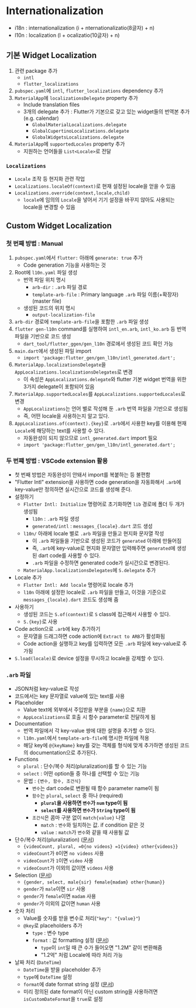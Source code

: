 # Internationalization

- i18n : internationalization (i + nternationalizatio(8글자) + n)
- l10n : localization (l + ocalizatio(10글자) + n)

## 기본 Widget Localization

1. 관련 package 추가
   - `intl`
   - `flutter_localizations`
2. `pubspec.yaml`에 `intl`, `flutter_localizations` dependency 추가
3. `MaterialApp`에 `localizationsDelegate` property 추가
   - Include translation files
   - 3개의 delegate 추가 : Flutter가 기본으로 갖고 있는 widget들의 번역본 추가 (e.g. calendar)
     - `GlobalMaterialLocalizations.delegate`
     - `GlobalCupertinoLocalizations.delegate`
     - `GlobalWidgetsLocalizations.delegate`
4. `MaterialApp`에 `supportedLocales` property 추가
   - 지원하는 언어들을 `List<Locale>`로 전달

### `Localizations`

- `Locale` 조작 등 현지화 관련 작업
- `Localizations.localeOf(context)`로 현재 설정된 locale을 얻을 수 있음
- `Localizations.override(context,locale,child)`
  - `locale`에 임의의 `Locale`을 넣어서 기기 설정을 바꾸지 않아도 사용되는 locale을 변경할 수 있음

## Custom Widget Localization

### 첫 번째 방법 : Manual

1. `pubspec.yaml`에서 `flutter:` 아래에 `generate: true` 추가
   - Code generation 기능을 사용하는 것
2. Root에 `l10n.yaml` 파일 생성
   - 번역 파일 위치 명시
     - `arb-dir` : `.arb` 파일 경로
     - `template-arb-file` : Primary language `.arb` 파일 이름(+확장자) (master file)
   - 생성된 코드의 위치 명시
     - `output-localization-file`
3. `arb-dir` 경로에 `template-arb-file`을 포함한 `.arb` 파일 생성
4. `flutter gen-l10n` command를 실행하여 `intl_en.arb`, `intl_ko.arb` 등 번역 파일을 기반으로 코드 생성
   - `dart_tool/flutter_ggen/gen_l10n` 경로에서 생성된 코드 확인 가능
5. `main.dart`에서 생성된 파일 import
   - `import 'package:flutter_gen/gen_l10n/intl_generated.dart';`
6. `MaterialApp.localizationsDelegate`을 `AppLocalizations.localizationsDelegates`로 변경
   - 이 속성은 `AppLocalizations.delegate`와 flutter 기본 widget 번역을 위한 3가지 delegate이 포함되어 있음
7. `MaterialApp.supportedLocales`를 `AppLocalizations.supportedLocales`로 변경
   - `AppLocalizations`는 언어 별로 작성해 둔 `.arb` 번역 파일을 기반으로 생성됨
   - 즉, 어떤 locale을 사용하는지 알고 있다.
8. `AppLocalizations.of(context).{key}`로 `.arb`에서 사용한 key를 이용해 현재 `Locale`에 해당하는 text를 사용할 수 있다.
   - 자동완성이 되지 않으므로 `intl_generated.dart` import 필요
   - `import 'package:flutter_gen/gen_l10n/intl_generated.dart';`

### 두 번쨰 방법 : VSCode extension 활용

- 첫 번째 방법은 자동완성이 안돼서 import를 복붙하는 등 불편함
- "Flutter Intl" extension을 사용하면 code generation을 자동화해서 `.arb`에 key-value만 정의하면 실시간으로 코드를 생성해 준다.
- 설정하기
  - `Flutter Intl: Initialize` 명령어로 초기화하면 `lib` 경로에 폴더 두 개가 생성됨
    - `l10n` : `.arb` 파일 생성
    - `generated/intl` : `messages_{locale}.dart` 코드 생성
  - `l10n/` 아래에 locale 별로 `.arb` 파일을 만들고 현지화 문자열 작성
    - 이 `.arb` 파일들을 기반으로 생성된 코드가 `generated` 아래에 만들어짐
    - 즉, `.arb`에 key-value로 현지화 문자열만 입력해주면 `generated`에 생성된 dart code를 사용할 수 있다.
    - `.arb` 파일을 수정하면 generated code가 실시간으로 변경된다.
  - `MaterialApp.localizationsDelegates`에 `S.delegate` 추가
- Locale 추가
  - `Flutter Intl: Add locale` 명령어로 locale 추가
  - `l10n` 아래에 설정한 locale로 `.arb` 파일을 만들고, 이것을 기준으로 `messages_{locale}.dart` 코드도 생성해 줌
- 사용하기
  - 생성된 코드는 `S.of(context)`로 `S` class에 접근해서 사용할 수 있다.
  - `S.{key}`로 사용
- Code action으로 `.arb`에 key 추가하기
  - 문자열을 드래그하면 code action에 `Extract to ARB`가 활성화됨
  - Code action을 실행하고 key를 입력하면 모든 `.arb` 파일에 key-value로 추가됨
- `S.load(locale)`로 device 설정을 무시하고 locale을 강제할 수 있다.

### `.arb` 파일

- JSON처럼 key-value로 작성
- 코드에서는 key 문자열로 value에 있는 text를 사용
- Placeholder
  - Value text에 외부에서 주입받을 부분을 `{name}`으로 치환
  - `AppLocalizations`로 호출 시 함수 parameter로 전달하게 됨
- Documentation
  - 번역 파일에서 각 key-value 쌍에 대한 설명을 추가할 수 있다.
  - `l10n.yaml`에서 `template-arb-file`에 명시한 파일에 적용
  - 해당 key에 `@{keyName}` key를 갖는 객체를 형식에 맞게 추가하면 생성된 코드의 documentation으로 추가된다.
- Functions
  - `plural` : 단수/복수 처리(pluralization)를 할 수 있는 기능
  - `select` : 어떤 option들 중 하나를 선택할 수 있는 기능
  - 문법 : `{변수, 함수, 조건식}`
    - `변수`는 dart code로 변환될 때 함수 parameter name이 됨
    - `함수`는 `plural`, `select` 중 하나 (required)
      - **`plural`을 사용하면 `변수`가 `num` type이 됨**
      - **`select`를 사용하면 `변수`가 `String` type이 됨**
    - `조건식`은 콤마 구분 없이 `match{value}` 나열
      - `match` : `변수`와 일치하는 값. if condition 같은 것
      - `value` : `match`가 `변수`와 같을 때 사용될 값
- 단수/복수 처리(pluralization) ([문서](https://docs.flutter.dev/ui/accessibility-and-internationalization/internationalization#placeholders-plurals-and-selects))
  - `{videoCount, plural, =0{no videos} =1{video} other{videos}}`
  - `videoCount`가 `0`이면 `no videos` 사용
  - `videoCount`가 `1`이면 `video` 사용
  - `videoCount`가 이외의 값이면 `videos` 사용
- Selection ([문서](https://docs.flutter.dev/ui/accessibility-and-internationalization/internationalization#placeholders-plurals-and-selects))
  - `{gender, select, male{sir} female{madam} other{human}}`
  - `gender`가 `male`이면 `sir` 사용
  - `gender`가 `female`이면 `madam` 사용
  - `gender`가 이외의 값이면 `human` 사용
- 숫자 처리
  - Value를 숫자를 받을 변수로 처리(`"key": "{value}"`)
  - `@key`로 placeholders 추가
    - `type` : 변수 type
    - `format` : 값 formatting 설정 ([문서](https://docs.flutter.dev/ui/accessibility-and-internationalization/internationalization#messages-with-numbers-and-currencies))
      - `type`이 `int`일 때 큰 수가 들어오면 "1.2M" 같이 변환해줌
      - "1.2억" 처럼 Locale에 따라 처리 가능
- 날짜 처리 (`DateTime`)
  - `DateTime`을 받을 placeholder 추가
  - `type`에 `DateTime` 설정
  - `format`에 date format string 설정 ([문서](https://api.flutter.dev/flutter/intl/DateFormat-class.html))
  - 미리 정의된 date format이 아닌 custom string을 사용하려면 `isCustomDateFormat`을 `true`로 설정
